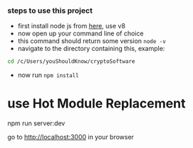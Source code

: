 ### steps to use this project
- first install node js from [here](https://nodejs.org/en/), use v8
- now open up your command line of choice
- this command should return some version ```node -v```
- navigate to the directory containing this, example:
```bash
cd /c/Users/youShouldKnow/cryptoSoftware
```
- now run ```npm install```

# use Hot Module Replacement
npm run server:dev


go to [http://localhost:3000](http://localhost:3000) in your browser
